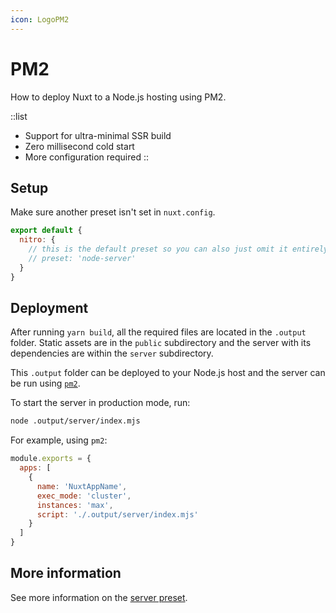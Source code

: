 ```yaml
---
icon: LogoPM2
---
```


# PM2

How to deploy Nuxt to a Node.js hosting using PM2.

::list

- Support for ultra-minimal SSR build
- Zero millisecond cold start
- More configuration required
::

## Setup

Make sure another preset isn't set in `nuxt.config`.

```js [nuxt.config.js|ts]
export default {
  nitro: {
    // this is the default preset so you can also just omit it entirely
    // preset: 'node-server'
  }
}
```

## Deployment

After running `yarn build`, all the required files are located in the `.output` folder. Static assets are in the `public` subdirectory and the server with its dependencies are within the `server` subdirectory.

This `.output` folder can be deployed to your Node.js host and the server can be run using [`pm2`](https://pm2.keymetrics.io/docs/usage/quick-start/).

To start the server in production mode, run:

```bash
node .output/server/index.mjs
```

For example, using `pm2`:

```js [ecosystem.config.js]
module.exports = {
  apps: [
    {
      name: 'NuxtAppName',
      exec_mode: 'cluster',
      instances: 'max',
      script: './.output/server/index.mjs'
    }
  ]
}
```

## More information

See more information on the [server preset](/guide/deployment/presets/server).
